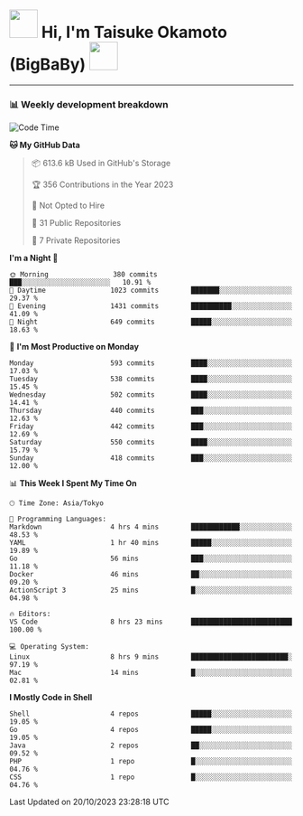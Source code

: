 <!-- Title -->
<h1>
    <img src="https://media.tenor.com/TlyRveJkgo4AAAAi/cloud-cloud-strife.gif" width="50"/> 
    Hi, I'm Taisuke Okamoto (BigBaBy) 
    <img src="https://media.tenor.com/TlyRveJkgo4AAAAi/cloud-cloud-strife.gif" width="50"/>
</h1>

---

<h3> 📊 Weekly development breakdown </h3>
<!-- waka-readme-stats -->

<!--START_SECTION:waka-->
![Code Time](http://img.shields.io/badge/Code%20Time-1%2C640%20hrs%2034%20mins-blue)

**🐱 My GitHub Data** 

> 📦 613.6 kB Used in GitHub's Storage 
 > 
> 🏆 356 Contributions in the Year 2023
 > 
> 🚫 Not Opted to Hire
 > 
> 📜 31 Public Repositories 
 > 
> 🔑 7 Private Repositories 
 > 
**I'm a Night 🦉** 

```text
🌞 Morning                380 commits         ███░░░░░░░░░░░░░░░░░░░░░░   10.91 % 
🌆 Daytime                1023 commits        ███████░░░░░░░░░░░░░░░░░░   29.37 % 
🌃 Evening                1431 commits        ██████████░░░░░░░░░░░░░░░   41.09 % 
🌙 Night                  649 commits         █████░░░░░░░░░░░░░░░░░░░░   18.63 % 
```
📅 **I'm Most Productive on Monday** 

```text
Monday                   593 commits         ████░░░░░░░░░░░░░░░░░░░░░   17.03 % 
Tuesday                  538 commits         ████░░░░░░░░░░░░░░░░░░░░░   15.45 % 
Wednesday                502 commits         ████░░░░░░░░░░░░░░░░░░░░░   14.41 % 
Thursday                 440 commits         ███░░░░░░░░░░░░░░░░░░░░░░   12.63 % 
Friday                   442 commits         ███░░░░░░░░░░░░░░░░░░░░░░   12.69 % 
Saturday                 550 commits         ████░░░░░░░░░░░░░░░░░░░░░   15.79 % 
Sunday                   418 commits         ███░░░░░░░░░░░░░░░░░░░░░░   12.00 % 
```


📊 **This Week I Spent My Time On** 

```text
🕑︎ Time Zone: Asia/Tokyo

💬 Programming Languages: 
Markdown                 4 hrs 4 mins        ████████████░░░░░░░░░░░░░   48.53 % 
YAML                     1 hr 40 mins        █████░░░░░░░░░░░░░░░░░░░░   19.89 % 
Go                       56 mins             ███░░░░░░░░░░░░░░░░░░░░░░   11.18 % 
Docker                   46 mins             ██░░░░░░░░░░░░░░░░░░░░░░░   09.20 % 
ActionScript 3           25 mins             █░░░░░░░░░░░░░░░░░░░░░░░░   04.98 % 

🔥 Editors: 
VS Code                  8 hrs 23 mins       █████████████████████████   100.00 % 

💻 Operating System: 
Linux                    8 hrs 9 mins        ████████████████████████░   97.19 % 
Mac                      14 mins             █░░░░░░░░░░░░░░░░░░░░░░░░   02.81 % 
```

**I Mostly Code in Shell** 

```text
Shell                    4 repos             █████░░░░░░░░░░░░░░░░░░░░   19.05 % 
Go                       4 repos             █████░░░░░░░░░░░░░░░░░░░░   19.05 % 
Java                     2 repos             ██░░░░░░░░░░░░░░░░░░░░░░░   09.52 % 
PHP                      1 repo              █░░░░░░░░░░░░░░░░░░░░░░░░   04.76 % 
CSS                      1 repo              █░░░░░░░░░░░░░░░░░░░░░░░░   04.76 % 
```




 Last Updated on 20/10/2023 23:28:18 UTC
<!--END_SECTION:waka-->
